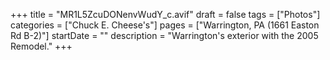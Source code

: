 +++
title = "MR1L5ZcuDONenvWudY_c.avif"
draft = false
tags = ["Photos"]
categories = ["Chuck E. Cheese's"]
pages = ["Warrington, PA (1661 Easton Rd B-2)"]
startDate = ""
description = "Warrington's exterior with the 2005 Remodel."
+++
